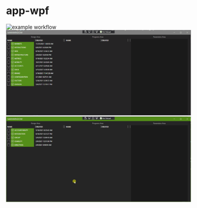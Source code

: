 # app-wpf
![example workflow](https://github.com/github/EElenov/app-wpf/workflows/dotnet-desktop.yml/badge.svg)
<img src="https://raw.githubusercontent.com/EElenov/app-wpf/master/app-wpf/test1.gif">
<img src="https://raw.githubusercontent.com/EElenov/app-wpf/master/app-wpf/test2.gif">
